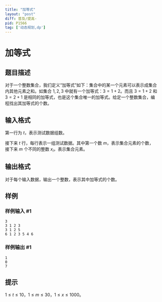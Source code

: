 ```yaml
---
title: "加等式"
layout: "post"
diff: 普及/提高-
pid: P1566
tag: ['动态规划,dp']
---
```

# 加等式
## 题目描述

对于一个整数集合，我们定义“加等式”如下：集合中的某一个元素可以表示成集合内其他元素之和。如集合 ${1,2,3}$ 中就有一个加等式：$3=1+2$。而且 $3=1+2$ 和 $3=2+1$ 是相同的加等式，也是这个集合唯一的加等式。给定一个整数集合，编程找出其加等式的个数。
## 输入格式

第一行为 $t$，表示测试数据组数。

接下来 $t$ 行，每行表示一组测试数据。其中第一个数 $m$，表示集合元素的个数，接下来 $m$ 个不同的整数 $x_i$，表示集合元素。
## 输出格式

对于每个输入数据，输出一个整数，表示其中加等式的个数。
## 样例

### 样例输入 #1
```
3
3 1 2 3
3 1 2 5
6 1 2 3 5 4 6
```
### 样例输出 #1
```
1
0
7
```
## 提示

$1\le t\le 10$，$1\le m \le 30$，$1\le x\le 1000$。
